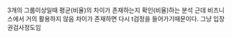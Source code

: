 3개의 그룹이상일때 평균(비율)의 차이가 존재하는지 확인(비율)하는 분석 
근데 비즈니스에서 거의 활용하지 않음 차이가 존재하면 다시 t검정을 들어가기때문이다. 그냥 입장권검사정도임
